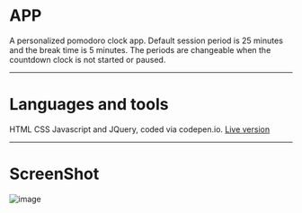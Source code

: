 # APP 
A personalized pomodoro clock app. Default session period is 25 minutes and the break time is 5 minutes. The periods are changeable when the countdown clock is not started or paused.  
___
# Languages and tools
HTML CSS Javascript and JQuery, coded via codepen.io. [Live version](http://codepen.io/lwn1989/pen/NjyLPJ)
___
# ScreenShot
![image](https://image.ibb.co/dZ2z7a/Screen_Shot_2017_05_29_at_12_27_33.png)

